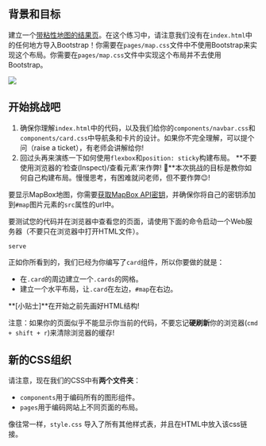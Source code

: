## 背景和目标

建立一个[带粘性地图的结果页](https://lewagon.github.io/layouts-demo/campuses-with-map.html)。在这个练习中，请注意我们没有在`index.html`中的任何地方导入Bootstrap！你需要在`pages/map.css`文件中不使用Bootstrap来实现这个布局。你需要在`pages/map.css`文件中实现这个布局并不去使用Bootstrap。

![](https://raw.githubusercontent.com/lewagon/fullstack-images/master/frontend/map-example.png)

## 开始挑战吧

1. 确保你理解`index.html`中的代码，以及我们给你的`components/navbar.css`和`components/card.css`中导航条和卡片的设计。如果你不完全理解，可以提个问（raise a ticket），有老师会讲解给你!
2. 回过头再来演练一下如何使用`flexbox`和`position: sticky`构建布局。
**不要使用浏览器的‘检查(Inspect)/查看元素’来作弊! 🔎**本次挑战的目标是教你如何自己构建布局。慢慢思考，有困难就问老师，但不要作弊😉!

要显示MapBox地图，你需要[获取MapBox API密钥](https://www.mapbox.com/account/access-tokens/)，并确保你将自己的密钥添加到`#map`图片元素的`src`属性的url中。

要测试您的代码并在浏览器中查看您的页面，请使用下面的命令启动一个Web服务器（不要只在浏览器中打开HTML文件）。

```
serve
```

正如你所看到的，我们已经为你编写了`card`组件，所以你要做的就是：

- 在`.card`的周边建立一个`.cards`的网格。
- 建立一个水平布局，让`.card`在左边，`#map`在右边。

**[小贴士]**在开始之前先画好HTML结构!

注意：如果你的页面似乎不能显示你当前的代码，不要忘记**硬刷新**你的浏览器(`cmd + shift + r`)来清除浏览器的缓存!

## 新的CSS组织

请注意，现在我们的CSS中有**两个文件夹**：

- `components`用于编码所有的图形组件。
- `pages`用于编码网站上不同页面的布局。

像往常一样，`style.css` 导入了所有其他样式表，并且在HTML中放入该css链接。
